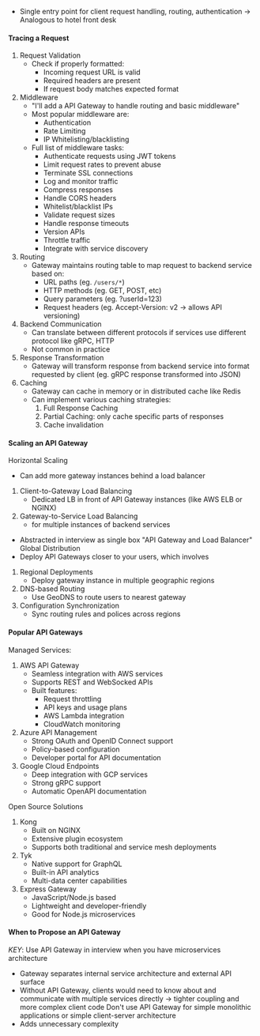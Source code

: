 
- Single entry point for client request handling, routing, authentication -> Analogous to hotel front desk 

#### Tracing a Request
1. Request Validation
	- Check if properly formatted: 
		- Incoming request URL is valid
		- Required headers are present
		- If request body matches expected format
2. Middleware
	- "I'll add a API Gateway to handle routing and basic middleware"
	- Most popular middleware are:
		- Authentication
		- Rate Limiting
		- IP Whitelisting/blacklisting
	- Full list of middleware tasks:
		- Authenticate requests using JWT tokens
		- Limit request rates to prevent abuse
		- Terminate SSL connections
		- Log and monitor traffic
		- Compress responses
		- Handle CORS headers
		- Whitelist/blacklist IPs
		- Validate request sizes
		- Handle response timeouts
		- Version APIs
		- Throttle traffic
		- Integrate with service discovery
3. Routing
	- Gateway maintains routing table to map request to backend service based on:
		- URL paths (eg. `/users/*`)
		- HTTP methods (eg. GET, POST, etc)
		- Query parameters (eg. ?userId=123)
		- Request headers (eg. Accept-Version: v2 -> allows API versioning)
4. Backend Communication
	- Can translate between different protocols if services use different protocol like gRPC, HTTP
	- Not common in practice
5. Response Transformation
	- Gateway will transform response from backend service into format requested by client (eg. gRPC response transformed into JSON)
6. Caching
	- Gateway can cache in memory or in distributed cache like Redis
	- Can implement various caching strategies:
		1. Full Response Caching
		2. Partial Caching: only cache specific parts of responses
		3. Cache invalidation

#### Scaling an API Gateway

Horizontal Scaling
- Can add more gateway instances behind a load balancer
1. Client-to-Gateway Load Balancing
	- Dedicated LB in front of API Gateway instances (like AWS ELB or NGINX)
2. Gateway-to-Service Load Balancing
	- for multiple instances of backend services
- Abstracted in interview as single box "API Gateway and Load Balancer"
Global Distribution
- Deploy API Gateways closer to your users, which involves
1. Regional Deployments
	- Deploy gateway instance in multiple geographic regions
2. DNS-based Routing
	- Use GeoDNS to route users to nearest gateway
3. Configuration Synchronization
	- Sync routing rules and polices across regions

#### Popular API Gateways

Managed Services:
1. AWS API Gateway
	- Seamless integration with AWS services
	- Supports REST and WebSocked APIs
	- Built features:
		- Request throttling
		- API keys and usage plans
		- AWS Lambda integration
		- CloudWatch monitoring
2. Azure API Management
	- Strong OAuth and OpenID Connect support
	- Policy-based configuration
	- Developer portal for API documentation
3. Google Cloud Endpoints
	- Deep integration with GCP services
	- Strong gRPC support
	- Automatic OpenAPI documentation

Open Source Solutions
1. Kong
	- Built on NGINX
	- Extensive plugin ecosystem
	- Supports both traditional and service mesh deployments
2. Tyk
	- Native support for GraphQL
	- Built-in API analytics
	- Multi-data center capabilities
3. Express Gateway
	- JavaScript/Node.js based
	- Lightweight and developer-friendly
	- Good for Node.js microservices

#### When to Propose an API Gateway

*KEY*: Use API Gateway in interview when you have microservices architecture 
- Gateway separates internal service architecture and external API surface
-  Without API Gateway, clients would need to know about and communicate with multiple services directly -> tighter coupling and more complex client code
Don't use API Gateway for simple monolithic applications or simple client-server architecture
- Adds unnecessary complexity